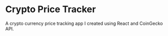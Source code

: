 # Crypto Price Tracker

A crypto currency price tracking app I created using React and CoinGecko API.